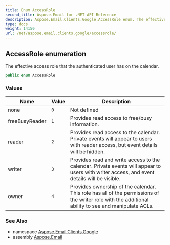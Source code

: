 ```yaml
---
title: Enum AccessRole
second_title: Aspose.Email for .NET API Reference
description: Aspose.Email.Clients.Google.AccessRole enum. The effective access role that the authenticated user has on the calendar
type: docs
weight: 14150
url: /net/aspose.email.clients.google/accessrole/
---
```

## AccessRole enumeration

The effective access role that the authenticated user has on the calendar.

```csharp
public enum AccessRole
```

### Values

| Name | Value | Description |
| --- | --- | --- |
| none | `0` | Not defined |
| freeBusyReader | `1` | Provides read access to free/busy information. |
| reader | `2` | Provides read access to the calendar. Private events will appear to users with reader access, but event details will be hidden. |
| writer | `3` | Provides read and write access to the calendar. Private events will appear to users with writer access, and event details will be visible. |
| owner | `4` | Provides ownership of the calendar. This role has all of the permissions of the writer role with the additional ability to see and manipulate ACLs. |

### See Also

* namespace [Aspose.Email.Clients.Google](../../aspose.email.clients.google/)
* assembly [Aspose.Email](../../)


